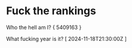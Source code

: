 # Fuck the rankings

Who the hell am I?
{ 5409163 }

What fucking year is it?
[ 2024-11-18T21:30:00Z ]
